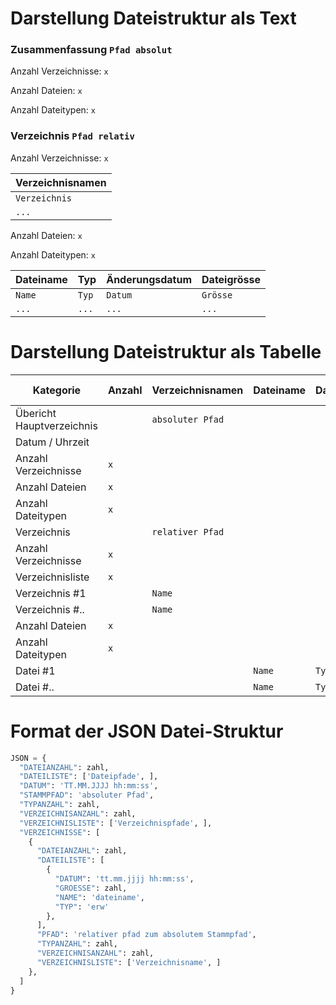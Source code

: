 # Darstellung Dateistruktur als Text

### Zusammenfassung `Pfad absolut`

Anzahl Verzeichnisse: `x`

Anzahl Dateien: `x`

Anzahl Dateitypen: `x`

### Verzeichnis `Pfad relativ`

Anzahl Verzeichnisse: `x`

| Verzeichnisnamen |
| --- |
| `Verzeichnis` |
| `...` |

Anzahl Dateien: `x`

Anzahl Dateitypen: `x`

| Dateiname | Typ | Änderungsdatum | Dateigrösse |
| --- | --- | --- | --- |
| `Name` | `Typ` | `Datum` | `Grösse` |
| `...` | `...` | `...` | `...` |

# Darstellung Dateistruktur als Tabelle

| Kategorie | Anzahl | Verzeichnisnamen | Dateiname | Dateityp | Datum/Uhrzeit | Grösse (bytes) |
| --- | --- | --- | --- | --- | --- | --- |
| Übericht Hauptverzeichnis | | `absoluter Pfad` | | | | |
| Datum / Uhrzeit | | | | | `Datum` | |
| Anzahl Verzeichnisse | `x` | | | | | |
| Anzahl Dateien | `x` | | | | | |
| Anzahl Dateitypen | `x` | | | | | |
| Verzeichnis | | `relativer Pfad` | | | | |
| Anzahl Verzeichnisse | `x` | | | | | |
| Verzeichnisliste | `x` | | | | | |
| Verzeichnis #1 | | `Name` | | | | |
| Verzeichnis #.. | | `Name` | | | | |
| Anzahl Dateien | `x` | | | | | |
| Anzahl Dateitypen | `x` | | | | | |
| Datei #1 | | | `Name` | `Typ` | `Datum` | `x` |
| Datei #.. | | | `Name` | `Typ` | `Datum` | `x` |

# Format der JSON Datei-Struktur

```python
JSON = {
  "DATEIANZAHL": zahl,
  "DATEILISTE": ['Dateipfade', ],
  "DATUM": 'TT.MM.JJJJ hh:mm:ss',
  "STAMMPFAD": 'absoluter Pfad',
  "TYPANZAHL": zahl,
  "VERZEICHNISANZAHL": zahl,
  "VERZEICHNISLISTE": ['Verzeichnispfade', ],
  "VERZEICHNISSE": [
    {
      "DATEIANZAHL": zahl,
      "DATEILISTE": [
        {
          "DATUM": 'tt.mm.jjjj hh:mm:ss',
          "GROESSE": zahl,
          "NAME": 'dateiname',
          "TYP": 'erw'
        },
      ],
      "PFAD": 'relativer pfad zum absolutem Stammpfad',
      "TYPANZAHL": zahl,
      "VERZEICHNISANZAHL": zahl,
      "VERZEICHNISLISTE": ['Verzeichnisname', ]
    },
  ]
}
```
